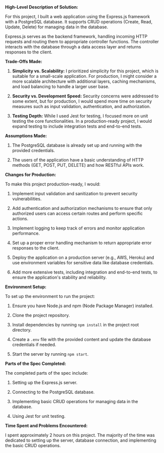 **High-Level Description of Solution:**

For this project, I built a web application using the Express.js framework with a PostgreSQL database. It supports CRUD operations (Create, Read, Update, Delete) for managing data in the database.

Express.js serves as the backend framework, handling incoming HTTP requests and routing them to appropriate controller functions. The controller interacts with the database through a data access layer and returns responses to the client.

**Trade-Offs Made:**

1. **Simplicity vs. Scalability:** I prioritized simplicity for this project, which is suitable for a small-scale application. For production, I might consider a more scalable architecture with additional layers, caching mechanisms, and load balancing to handle a larger user base.

2. **Security vs. Development Speed:** Security concerns were addressed to some extent, but for production, I would spend more time on security measures such as input validation, authentication, and authorization.

3. **Testing Depth:** While I used Jest for testing, I focused more on unit testing the core functionalities. In a production-ready project, I would expand testing to include integration tests and end-to-end tests.

**Assumptions Made:**

1. The PostgreSQL database is already set up and running with the provided credentials.

2. The users of the application have a basic understanding of HTTP methods (GET, POST, PUT, DELETE) and how RESTful APIs work.

**Changes for Production:**

To make this project production-ready, I would:

1. Implement input validation and sanitization to prevent security vulnerabilities.

2. Add authentication and authorization mechanisms to ensure that only authorized users can access certain routes and perform specific actions.

3. Implement logging to keep track of errors and monitor application performance.

4. Set up a proper error handling mechanism to return appropriate error responses to the client.

5. Deploy the application on a production server (e.g., AWS, Heroku) and use environment variables for sensitive data like database credentials.

6. Add more extensive tests, including integration and end-to-end tests, to ensure the application's stability and reliability.

**Environment Setup:**

To set up the environment to run the project:

1. Ensure you have Node.js and npm (Node Package Manager) installed.

2. Clone the project repository.

3. Install dependencies by running `npm install` in the project root directory.

4. Create a `.env` file with the provided content and update the database credentials if needed.

5. Start the server by running `npm start`.

**Parts of the Spec Completed:**

The completed parts of the spec include:

1. Setting up the Express.js server.

2. Connecting to the PostgreSQL database.

3. Implementing basic CRUD operations for managing data in the database.

4. Using Jest for unit testing.

**Time Spent and Problems Encountered:**

I spent approximately 2 hours on this project. The majority of the time was dedicated to setting up the server, database connection, and implementing the basic CRUD operations.
